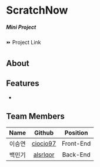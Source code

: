 # **ScratchNow**

##### Mini Project

⏩ Project Link  


## About

## Features

-

## Team Members

|  Name  |                 Github                  | Position  |
| :----: | :-------------------------------------: | :-------: |
| 이승연 | [ciocio97](https://github.com/ciocio97) | Front-End |
| 백민기 | [alsrlqor](https://github.com/alsrlqor) | Back-End  |
